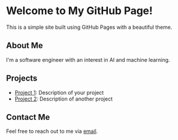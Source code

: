# Welcome to My GitHub Page!

This is a simple site built using GitHub Pages with a beautiful theme.

## About Me

I'm a software engineer with an interest in AI and machine learning.

## Projects

- [Project 1](#): Description of your project
- [Project 2](#): Description of another project

## Contact Me
Feel free to reach out to me via [email](mailto:mishraanurag.pro@gmail.com).
